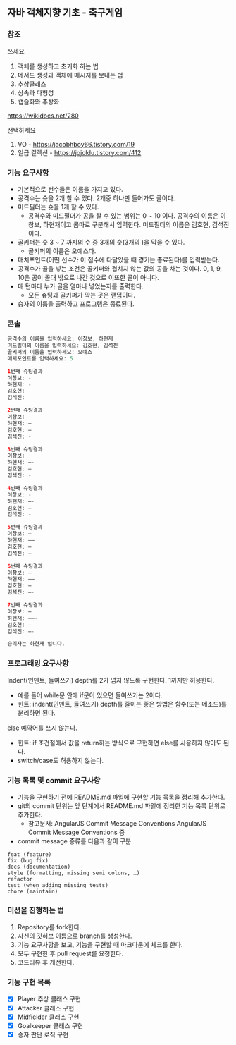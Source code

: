 ## 자바 객체지향 기초 - 축구게임

### 참조
쓰세요
1. 객체를 생성하고 초기화 하는 법
2. 메서드 생성과 객체에 메시지를 보내는 법
3. 추상클래스
4. 상속과 다형성
5. 캡슐화와 추상화

https://wikidocs.net/280

선택하세요
1. VO - https://jacobhboy66.tistory.com/19
2. 일급 컬렉션 - https://jojoldu.tistory.com/412

### 기능 요구사항
- 기본적으로 선수들은 이름을 가지고 있다.
- 공격수는 슛을 2개 찰 수 있다. 2개중 하나만 들어가도 골이다.
- 미드필더는 슛을 1개 찰 수 있다.
    - 공격수와 미드필더가 공을 찰 수 있는 범위는 0 ~ 10  이다.
      공격수의 이름은 이창보, 하현재이고 콤마로 구분해서 입력한다. 미드필더의 이름은 김호현, 김석진이다.
- 골키퍼는 슛 3 ~ 7 까지의 수 중 3개의 슛(3개의 )을 막을 수 있다.
    - 골키퍼의 이름은 오예스다.
- 매치포인트(어떤 선수가 이 점수에 다달았을 때 경기는 종료된다)를 입력받는다.
- 공격수가 골을 넣는 조건은 골키퍼와 겹치지 않는 값의 공을 차는 것이다. 0, 1, 9, 10은 공이 골대 밖으로 나간 것으로 이또한 골이 아니다.
- 매 턴마다 누가 골을 얼마나 넣었는지를 출력한다.
  - 모든 슈팅과 골키퍼가 막는 곳은 랜덤이다.
- 승자의 이름을 출력하고 프로그램은 종료된다.

### 콘솔

```java
공격수의 이름을 입력하세요: 이창보, 하현재
미드필더의 이름을 입력하세요: 김호현, 김석진
골키퍼의 이름을 입력하세요: 오예스
매치포인트를 입력하세요: 5

1번째 슈팅결과
이창보: -
하현재: -
김호현: -
김석진:

2번째 슈팅결과
이창보: -
하현재: —
김호현: —
김석진: - 

3번째 슈팅결과
이창보: -
하현재: —-
김호현: —
김석진: - 

4번째 슈팅결과
이창보: -
하현재: —-
김호현: —
김석진: - 

5번째 슈팅결과
이창보: —
하현재: ——
김호현: —
김석진: — 

6번째 슈팅결과
이창보: —
하현재: ——
김호현: —
김석진: —-

7번째 슈팅결과
이창보: —
하현재: ——-
김호현: —
김석진: —-

승리자는 하현재 입니다.
```
### 프로그래밍 요구사항

Indent(인덴트, 들여쓰기) depth를 2가 넘지 않도록 구현한다. 1까지만 허용한다.
* 예를 들어 while문 안에 if문이 있으면 들여쓰기는 2이다.
* 힌트: indent(인덴트, 들여쓰기) depth를 줄이는 좋은 방법은 함수(또는 메소드)를 분리하면 된다.

else 예약어를 쓰지 않는다.
* 힌트: if 조건절에서 값을 return하는 방식으로 구현하면 else를 사용하지 않아도 된다.
* switch/case도 허용하지 않는다.

### 기능 목록 및 commit 요구사항

* 기능을 구현하기 전에 README.md 파일에 구현할 기능 목록을 정리해 추가한다.
* git의 commit 단위는 앞 단계에서 README.md 파일에 정리한 기능 목록 단위로 추가한다.
    * 참고문서: AngularJS Commit Message Conventions
      AngularJS Commit Message Conventions 중
* commit message 종류를 다음과 같이 구분
```
feat (feature)
fix (bug fix)
docs (documentation)
style (formatting, missing semi colons, …)
refactor
test (when adding missing tests)
chore (maintain)
```

### 미션을 진행하는 법
1. Repository를 fork한다.
2. 자신의 깃허브 이름으로 branch를 생성한다.
3. 기능 요구사항을 보고, 기능을 구현할 때 마크다운에 체크를 한다.
4. 모두 구현한 후 pull request를 요청한다.
5. 코드리뷰 후 개선한다.

### 기능 구현 목록
- [x] Player 추상 클래스 구현
- [x] Attacker 클래스 구현 
- [x] Midfielder 클래스 구현 
- [x] Goalkeeper 클래스 구현
- [x] 승자 판단 로직 구현
